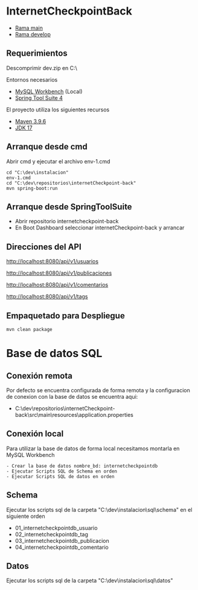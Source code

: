 # InternetCheckpointBack

* [Rama main](https://github.com/paccoc43/internetcheckpoint-back)
* [Rama develop](https://github.com/paccoc43/internetcheckpoint-back/tree/develop)

## Requerimientos

Descomprimir dev.zip en C:\

Entornos necesarios


* [MySQL Workbench](https://www.mysql.com/products/workbench) (Local)
* [Spring Tool Suite 4](https://spring.io/tools) 

El proyecto utiliza los siguientes recursos

* [Maven 3.9.6](https://maven.apache.org) 
* [JDK 17](https://www.oracle.com/java/technologies/javase/jdk17-archive-downloads.html) 

## Arranque desde cmd

Abrir cmd y ejecutar el archivo env-1.cmd
	 
	cd "C:\dev\instalacion"
	env-1.cmd
	cd "C:\dev\repositorios\internetCheckpoint-back"
    mvn spring-boot:run

## Arranque desde SpringToolSuite

* Abrir repositorio internetcheckpoint-back
* En Boot Dashboard seleccionar internetCheckpoint-back y arrancar 

## Direcciones del API

[http://localhost:8080/api/v1/usuarios](http://localhost:8080/api/v1/usuarios)

[http://localhost:8080/api/v1/publicaciones](http://localhost:8080/api/v1/publicaciones)

[http://localhost:8080/api/v1/comentarios](http://localhost:8080/api/v1/comentarios)

[http://localhost:8080/api/v1/tags](http://localhost:8080/api/v1/tags)

## Empaquetado para Despliegue

    mvn clean package

# Base de datos SQL

## Conexión remota

Por defecto se encuentra configurada de forma remota y la configuracion de conexion con la base de datos se encuentra aqui:

* C:\dev\repositorios\internetCheckpoint-back\src\main\resources\application.properties


## Conexión local

Para utilizar la base de datos de forma local necesitamos montarla en MySQL Workbench

    - Crear la base de datos nombre_bd: internetcheckpointdb
    - Ejecutar Scripts SQL de Schema en orden
    - Ejecutar Scripts SQL de datos en orden

## Schema

Ejecutar los scripts sql de la carpeta "C:\dev\instalacion\sql\schema" en el siguiente orden

* 01_internetcheckpointdb_usuario
* 02_internetcheckpointdb_tag
* 03_internetcheckpointdb_publicacion
* 04_internetcheckpointdb_comentario


## Datos

Ejecutar los scripts sql de la carpeta "C:\dev\instalacion\sql\datos"
